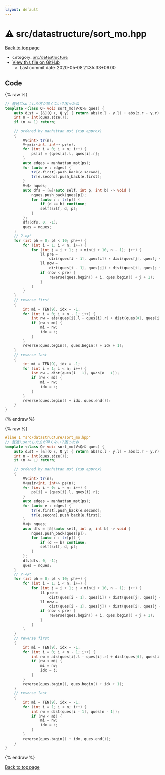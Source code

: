 ```yaml
---
layout: default
---
```


<!-- mathjax config similar to math.stackexchange -->
<script type="text/javascript" async
  src="https://cdnjs.cloudflare.com/ajax/libs/mathjax/2.7.5/MathJax.js?config=TeX-MML-AM_CHTML">
</script>
<script type="text/x-mathjax-config">
  MathJax.Hub.Config({
    TeX: { equationNumbers: { autoNumber: "AMS" }},
    tex2jax: {
      inlineMath: [ ['$','$'] ],
      processEscapes: true
    },
    "HTML-CSS": { matchFontHeight: false },
    displayAlign: "left",
    displayIndent: "2em"
  });
</script>

<script type="text/javascript" src="https://cdnjs.cloudflare.com/ajax/libs/jquery/3.4.1/jquery.min.js"></script>
<script src="https://cdn.jsdelivr.net/npm/jquery-balloon-js@1.1.2/jquery.balloon.min.js" integrity="sha256-ZEYs9VrgAeNuPvs15E39OsyOJaIkXEEt10fzxJ20+2I=" crossorigin="anonymous"></script>
<script type="text/javascript" src="../../../assets/js/copy-button.js"></script>
<link rel="stylesheet" href="../../../assets/css/copy-button.css" />


# :warning: src/datastructure/sort_mo.hpp

<a href="../../../index.html">Back to top page</a>

* category: <a href="../../../index.html#057cdb199a48f765d2786c323ec11d3a">src/datastructure</a>
* <a href="{{ site.github.repository_url }}/blob/master/src/datastructure/sort_mo.hpp">View this file on GitHub</a>
    - Last commit date: 2020-05-08 21:35:33+09:00




## Code

<a id="unbundled"></a>
{% raw %}
```cpp
// 普通にsortした方が早くない？困ったね
template <class Q> void sort_mo(V<Q>& ques) {
    auto dist = [&](Q x, Q y) { return abs(x.l - y.l) + abs(x.r - y.r); };
    int n = int(ques.size());
    if (n <= 1) return;

    // ordered by manhattan mst (tsp approx)
    {
        VV<int> tr(n);
        V<pair<int, int>> ps(n);
        for (int i = 0; i < n; i++) {
            ps[i] = {ques[i].l, ques[i].r};
        }
        auto edges = manhattan_mst(ps);
        for (auto e : edges) {
            tr[e.first].push_back(e.second);
            tr[e.second].push_back(e.first);
        }
        V<Q> nques;
        auto dfs = [&](auto self, int p, int b) -> void {
            nques.push_back(ques[p]);
            for (auto d : tr[p]) {
                if (d == b) continue;
                self(self, d, p);
            }
        };
        dfs(dfs, 0, -1);
        ques = nques;
    }
    // 2-opt
    for (int ph = 0; ph < 10; ph++) {
        for (int i = 1; i < n; i++) {
            for (int j = i + 1; j < min(i + 10, n - 1); j++) {
                ll pre =
                    dist(ques[i - 1], ques[i]) + dist(ques[j], ques[j + 1]);
                ll now =
                    dist(ques[i - 1], ques[j]) + dist(ques[i], ques[j + 1]);
                if (now < pre) {
                    reverse(ques.begin() + i, ques.begin() + j + 1);
                }
            }
        }
    }
    // reverse first
    {
        int mi = TEN(9), idx = -1;
        for (int i = 0; i < n - 1; i++) {
            int nw = abs(ques[i].l - ques[i].r) + dist(ques[0], ques[i + 1]);
            if (nw < mi) {
                mi = nw;
                idx = i;
            }
        }
        reverse(ques.begin(), ques.begin() + idx + 1);
    }
    // reverse last
    {
        int mi = TEN(9), idx = -1;
        for (int i = 1; i < n; i++) {
            int nw = dist(ques[i - 1], ques[n - 1]);
            if (nw < mi) {
                mi = nw;
                idx = i;
            }
        }
        reverse(ques.begin() + idx, ques.end());
    }
}

```
{% endraw %}

<a id="bundled"></a>
{% raw %}
```cpp
#line 1 "src/datastructure/sort_mo.hpp"
// 普通にsortした方が早くない？困ったね
template <class Q> void sort_mo(V<Q>& ques) {
    auto dist = [&](Q x, Q y) { return abs(x.l - y.l) + abs(x.r - y.r); };
    int n = int(ques.size());
    if (n <= 1) return;

    // ordered by manhattan mst (tsp approx)
    {
        VV<int> tr(n);
        V<pair<int, int>> ps(n);
        for (int i = 0; i < n; i++) {
            ps[i] = {ques[i].l, ques[i].r};
        }
        auto edges = manhattan_mst(ps);
        for (auto e : edges) {
            tr[e.first].push_back(e.second);
            tr[e.second].push_back(e.first);
        }
        V<Q> nques;
        auto dfs = [&](auto self, int p, int b) -> void {
            nques.push_back(ques[p]);
            for (auto d : tr[p]) {
                if (d == b) continue;
                self(self, d, p);
            }
        };
        dfs(dfs, 0, -1);
        ques = nques;
    }
    // 2-opt
    for (int ph = 0; ph < 10; ph++) {
        for (int i = 1; i < n; i++) {
            for (int j = i + 1; j < min(i + 10, n - 1); j++) {
                ll pre =
                    dist(ques[i - 1], ques[i]) + dist(ques[j], ques[j + 1]);
                ll now =
                    dist(ques[i - 1], ques[j]) + dist(ques[i], ques[j + 1]);
                if (now < pre) {
                    reverse(ques.begin() + i, ques.begin() + j + 1);
                }
            }
        }
    }
    // reverse first
    {
        int mi = TEN(9), idx = -1;
        for (int i = 0; i < n - 1; i++) {
            int nw = abs(ques[i].l - ques[i].r) + dist(ques[0], ques[i + 1]);
            if (nw < mi) {
                mi = nw;
                idx = i;
            }
        }
        reverse(ques.begin(), ques.begin() + idx + 1);
    }
    // reverse last
    {
        int mi = TEN(9), idx = -1;
        for (int i = 1; i < n; i++) {
            int nw = dist(ques[i - 1], ques[n - 1]);
            if (nw < mi) {
                mi = nw;
                idx = i;
            }
        }
        reverse(ques.begin() + idx, ques.end());
    }
}

```
{% endraw %}

<a href="../../../index.html">Back to top page</a>

